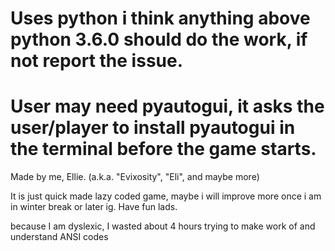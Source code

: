 # Uses python i think anything above python 3.6.0 should do the work, if not report the issue.
# User may need pyautogui, it asks the user/player to install pyautogui in the terminal before the game starts.

Made by me, Ellie. (a.k.a. "Evixosity", "Eli", and maybe more)

It is just quick made lazy coded game, maybe i will improve more once i am in winter break or later ig. Have fun lads.


because I am dyslexic, I wasted about 4 hours trying to make work of and understand ANSI codes
